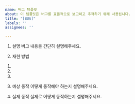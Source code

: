 ```yaml
---
name: 버그 템플릿
about: 이 템플릿은 버그를 효율적으로 보고하고 추적하기 위해 사용됩니다.
title: "[BUG]"
labels: ''
assignees: ''

---
```


1. 설명
버그 내용을 간단히 설명해주세요.

2. 재현 방법
1)
2)
3)

3. 예상 동작
어떻게 동작해야 하는지 설명해주세요.

4. 실제 동작
실제로 어떻게 동작하는지 설명해주세요.
